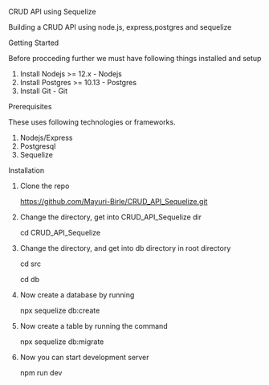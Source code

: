 CRUD API  using Sequelize 

Building a CRUD API using node.js, express,postgres and sequelize

Getting Started

Before procceding further we must have following things installed and setup

  1. Install Nodejs >= 12.x - Nodejs
  2. Install Postgres >= 10.13 - Postgres
  3. Install Git - Git

Prerequisites

These uses following technologies or frameworks.

  1. Nodejs/Express
  2. Postgresql
  3. Sequelize

Installation

1. Clone the repo

    https://github.com/Mayuri-Birle/CRUD_API_Sequelize.git

2. Change the directory, get into CRUD_API_Sequelize dir

    cd CRUD_API_Sequelize

3. Change the directory, and get into db directory in root directory

    cd src
    
    cd db

4. Now create a database by running 

    npx sequelize db:create

5. Now create a table by running the command

    npx sequelize db:migrate

6. Now you can start development server

    npm run dev




